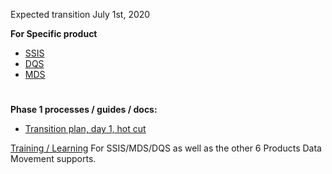 Expected transition July 1st, 2020

**For Specific product**

- [SSIS](https://dev.azure.com/Supportability/Big%20Data/_wiki/wikis/Big-Data.wiki/331803/SQL-Server-Integration-Services) 
- [DQS](https://dev.azure.com/Supportability/Big%20Data/_wiki/wikis/Big-Data.wiki/331809/Data-Quality-Services)
- [MDS](https://dev.azure.com/Supportability/Big%20Data/_wiki/wikis/Big-Data.wiki/331807/Master-Data-Services)

# 
# 

**Phase 1 processes / guides / docs:**
- [Transition plan, day 1, hot cut ](https://microsofteur.sharepoint.com/:p:/t/WWDataMovement/EfweBjcgi8RHpSvoBgHSOmIBGhyvu1Cl_SahJZn74zHJbg?e=AnNXV0)

[Training / Learning](https://dev.azure.com/Supportability/Big%20Data/_wiki/wikis/Big-Data.wiki/286261/Support-Engineer-Training) For SSIS/MDS/DQS as well as the other 6 Products Data Movement supports. 